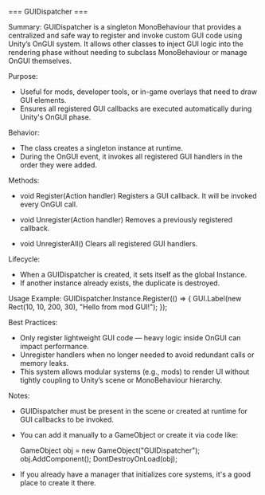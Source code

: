 === GUIDispatcher ===

Summary:
GUIDispatcher is a singleton MonoBehaviour that provides a centralized and safe way to register
and invoke custom GUI code using Unity’s OnGUI system. It allows other classes to inject
GUI logic into the rendering phase without needing to subclass MonoBehaviour or manage OnGUI themselves.

Purpose:
- Useful for mods, developer tools, or in-game overlays that need to draw GUI elements.
- Ensures all registered GUI callbacks are executed automatically during Unity's OnGUI phase.

Behavior:
- The class creates a singleton instance at runtime.
- During the OnGUI event, it invokes all registered GUI handlers in the order they were added.

Methods:
- void Register(Action handler)
  Registers a GUI callback. It will be invoked every OnGUI call.

- void Unregister(Action handler)
  Removes a previously registered callback.

- void UnregisterAll()
  Clears all registered GUI handlers.

Lifecycle:
- When a GUIDispatcher is created, it sets itself as the global Instance.
- If another instance already exists, the duplicate is destroyed.

Usage Example:
GUIDispatcher.Instance.Register(() =>
{
    GUI.Label(new Rect(10, 10, 200, 30), "Hello from mod GUI!");
});

Best Practices:
- Only register lightweight GUI code — heavy logic inside OnGUI can impact performance.
- Unregister handlers when no longer needed to avoid redundant calls or memory leaks.
- This system allows modular systems (e.g., mods) to render UI without tightly coupling to Unity’s scene or MonoBehaviour hierarchy.

Notes:
- GUIDispatcher must be present in the scene or created at runtime for GUI callbacks to be invoked.
- You can add it manually to a GameObject or create it via code like:

    GameObject obj = new GameObject("GUIDispatcher");
    obj.AddComponent<GUIDispatcher>();
    DontDestroyOnLoad(obj);

- If you already have a manager that initializes core systems, it's a good place to create it there.
